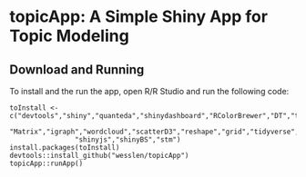 # topicApp: A Simple Shiny App for Topic Modeling

## Download and Running

To install and the run the app, open R/R Studio and run the following code:

```{r}
toInstall <- c("devtools","shiny","quanteda","shinydashboard","RColorBrewer","DT","treemap","visNetwork",
                "Matrix","igraph","wordcloud","scatterD3","reshape","grid","tidyverse",
                "shinyjs","shinyBS","stm")
install.packages(toInstall)
devtools::install_github("wesslen/topicApp")
topicApp::runApp()
```
